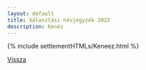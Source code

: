 ```yaml
---
layout: default
title: Választási névjegyzék 2022
description: Kenéz
---
```


{% include settlementHTMLs/Keneez.html %}

[Vissza](./)